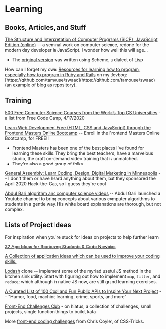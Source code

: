 # Learning

## Books, Articles, and Stuff

[The Structure and Interpretation of Computer Programs \(SICP\), JavaScript Edition \(online\)](https://sicp.comp.nus.edu.sg) -- a seminal work on computer science, redone for the modern day developer in JavaScript. I wonder how well this will age...

* The [original version](https://en.wikipedia.org/wiki/Structure_and_Interpretation_of_Computer_Programs) was written using Scheme, a dialect of Lisp

How can I forget my own: [Resources for learning how to program, especially how to program in Ruby and Rails](https://github.com/tamouse/swaac/blob/master/posts/learning.org#resources-for-learning-how-to-program-especially-how-to-program-in-ruby-and-rails) on my devbog: [https://github.com/tamouse/swaac](https://github.com/tamouse/swaac)  \(an example of blog as repository\).



## Training

[500 Free Computer Science Courses from the World’s Top CS Universities](https://www.freecodecamp.org/news/free-courses-top-cs-universities/) - a list from Free Code Camp, 4/17/2020

[Learn Web Development Free \(HTML, CSS and JavaScript\) through the Frontend Masters Online Bootcamp](https://frontendmasters.com/bootcamp/) -- Enroll in the Frontend Masters Online Bootcamp, for FREE!!

* Frontend Masters has been one of the best places I've found for learning these skills. They bring the best teachers, have a marvelous studio, the craft on-demand video training that is unmatched.
* They're also a good group of folks. 

[General Assembly: Learn Coding, Design, Digital Marketing in Minneapolis](https://generalassemb.ly/locations/minneapolis) -- I don't them or have heard anything about them, but they sponsored the April 2020 Hack-the-Gap, so I guess they're cool

[Abdul Bari algorithm and computer science videos](https://www.youtube.com/channel/UCZCFT11CWBi3MHNlGf019nw/playlists) -- Abdul Gari launched a Youtube channel to bring concepts about various computer algorithms to students in a gentle way. His white board explanations are thorough, but not complex.

## Lists of Project Ideas

For inspiration when you're stuck for ideas on projects to help further learn

[37 App Ideas for Bootcamp Students & Code Newbies](https://dev.to/sylwiavargas/33-app-ideas-for-bootcamp-students-code-newbies-3n28)

[A Collection of application ideas which can be used to improve your coding skills.](https://github.com/florinpop17/app-ideas)

[Lodash](https://lodash.com) clone -- implement some of the myriad useful JS method in the kitchen sink utility. Start with figuring out how to implement `map`, `filter`, and `reduce`; which although in native JS now, are still grand learning exercises.

[A Curated List of 100 Cool and Fun Public APIs to Inspire Your Next Project](https://medium.com/better-programming/a-curated-list-of-100-cool-and-fun-public-apis-to-inspire-your-next-project-7600ce3e9b3)  -- "Humor, food, machine learning, crime, sports, and more"

[Front-End Challenges Club](https://piccalil.li/category/front-end%20challenges%20club/) - on hiatus, a collection of challenges, small projects, single function things to build, kata

More [front-end coding challenges](https://css-tricks.com/front-end-challenges/) from Chris Coyler, of CSS-Tricks.



